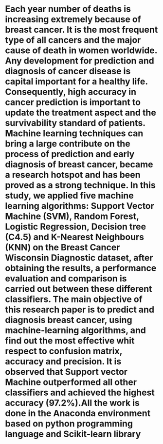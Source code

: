 # Each year number of deaths is increasing extremely because of breast cancer. It is the most frequent type of all cancers and the major cause of death in women worldwide. Any development for prediction and diagnosis of cancer disease is capital important for a healthy life. Consequently, high accuracy in cancer prediction is important to update the treatment aspect and the survivability standard of patients. Machine learning techniques can bring a large contribute on the process of prediction and early diagnosis of breast cancer, became a research hotspot and has been proved as a strong technique. In this study, we applied five machine learning algorithms: Support Vector Machine (SVM), Random Forest, Logistic Regression, Decision tree (C4.5) and K-Nearest Neighbours (KNN) on the Breast Cancer Wisconsin Diagnostic dataset, after obtaining the results, a performance evaluation and comparison is carried out between these different classifiers. The main objective of this research paper is to predict and diagnosis breast cancer, using machine-learning algorithms, and find out the most effective whit respect to confusion matrix, accuracy and precision. It is observed that Support vector Machine outperformed all other classifiers and achieved the highest accuracy (97.2%).All the work is done in the Anaconda environment based on python programming language and Scikit-learn library
